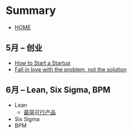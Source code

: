 # Summary

* [HOME](README.md)

## 5月 – 创业

* [How to Start a Startup](business/how-to-start-a-startup.md)
* [Fall in love with the problem, not the solution](business/fall-in-love-with-the-problem-not-the-solution.md)

## 6月 – Lean, Six Sigma, BPM

* Lean
  * [最简可行产品](lean/mbp.md)
* Six Sigma
* BPM

